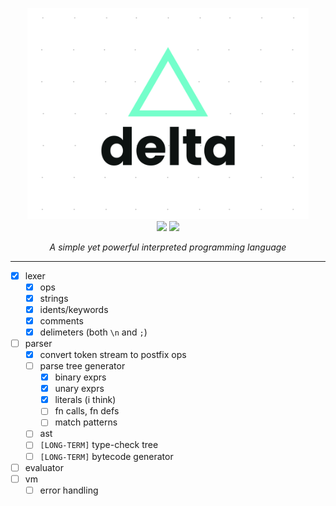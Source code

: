 <p align="center">
	<img src="./docs/logo.svg" width="450">
  <br />
	<img src="https://github.com/safinsingh/delta/workflows/CI/badge.svg" />
	<img src="https://img.shields.io/badge/Made%20With-Rust-orange?logo=rust" />
</p>

<p align="center">
	<i>
		A simple yet powerful interpreted programming language
	</i>
</p>

<hr />

- [x] lexer
  - [x] ops
  - [x] strings
  - [x] idents/keywords
  - [x] comments
  - [x] delimeters (both `\n` and `;`)
- [ ] parser
  - [x] convert token stream to postfix ops
  - [ ] parse tree generator
    - [x] binary exprs
    - [x] unary exprs
    - [x] literals (i think)
    - [ ] fn calls, fn defs
    - [ ] match patterns
  - [ ] ast
  - [ ] `[LONG-TERM]` type-check tree
  - [ ] `[LONG-TERM]` bytecode generator
- [ ] evaluator
- [ ] vm
  - [ ] error handling
